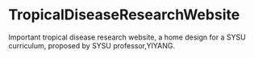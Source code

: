 # TropicalDiseaseResearchWebsite
Important tropical disease research website, a home design for  a SYSU  curriculum, proposed by SYSU professor,YIYANG.

